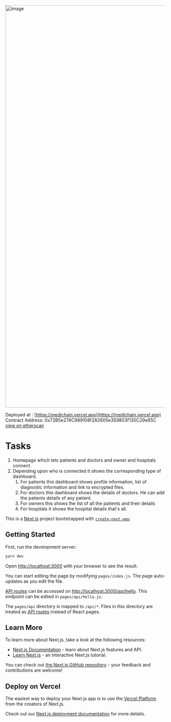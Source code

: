 <img width="1266" alt="image" src="https://user-images.githubusercontent.com/78147198/183309237-aa7b12b6-53ca-456e-a275-7f1f8bddb4f3.png">

Deployed at : [https://medichain.vercel.app](https://medichain.vercel.app)
Contract Address: 0x72B5e274C989108f282605e359803f130C29e65C
[view on etherscan](https://rinkeby.etherscan.io/address/0x72B5e274C989108f282605e359803f130C29e65C)

# Tasks

1. Homepage which lets patients and doctors and owner and hospitals connect.
2. Depending upon who is connected it shows the corresponding type of dashboard.
    1. For patients this dashboard shows profile information, list of diagnostic information and link to encrypted files.
    2. For doctors this dashboard shows the details of doctors.
       He can add the patients details of any patient.
    3. For owners this shows the list of all the patients and their details
    4. For hospitals it shows the hospital details that's all.

This is a [Next.js](https://nextjs.org/) project bootstrapped with [`create-next-app`](https://github.com/vercel/next.js/tree/canary/packages/create-next-app).

## Getting Started

First, run the development server:

```bash
yarn dev
```

Open [http://localhost:3000](http://localhost:3000) with your browser to see the result.

You can start editing the page by modifying `pages/index.js`. The page auto-updates as you edit the file.

[API routes](https://nextjs.org/docs/api-routes/introduction) can be accessed on [http://localhost:3000/api/hello](http://localhost:3000/api/hello). This endpoint can be edited in `pages/api/hello.js`.

The `pages/api` directory is mapped to `/api/*`. Files in this directory are treated as [API routes](https://nextjs.org/docs/api-routes/introduction) instead of React pages.

## Learn More

To learn more about Next.js, take a look at the following resources:

-   [Next.js Documentation](https://nextjs.org/docs) - learn about Next.js features and API.
-   [Learn Next.js](https://nextjs.org/learn) - an interactive Next.js tutorial.

You can check out [the Next.js GitHub repository](https://github.com/vercel/next.js/) - your feedback and contributions are welcome!

## Deploy on Vercel

The easiest way to deploy your Next.js app is to use the [Vercel Platform](https://vercel.com/new?utm_medium=default-template&filter=next.js&utm_source=create-next-app&utm_campaign=create-next-app-readme) from the creators of Next.js.

Check out our [Next.js deployment documentation](https://nextjs.org/docs/deployment) for more details.
